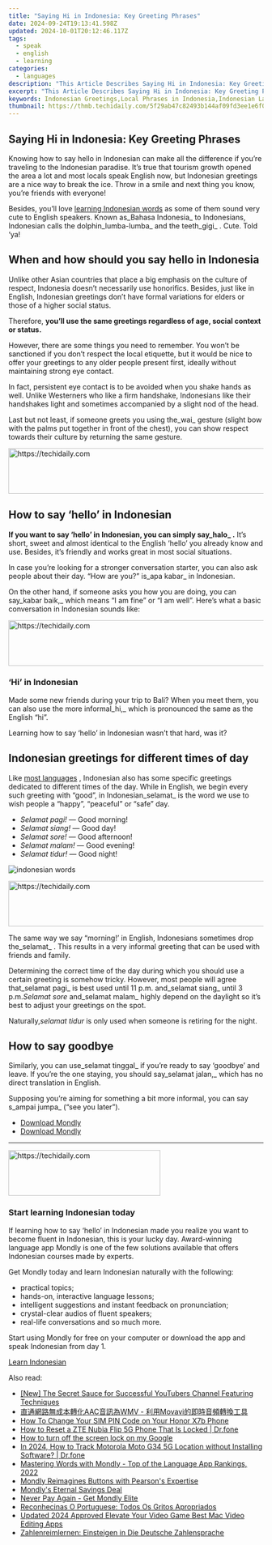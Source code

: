 ```yaml
---
title: "Saying Hi in Indonesia: Key Greeting Phrases"
date: 2024-09-24T19:13:41.598Z
updated: 2024-10-01T20:12:46.117Z
tags:
  - speak
  - english
  - learning
categories:
  - languages
description: "This Article Describes Saying Hi in Indonesia: Key Greeting Phrases"
excerpt: "This Article Describes Saying Hi in Indonesia: Key Greeting Phrases"
keywords: Indonesian Greetings,Local Phrases in Indonesia,Indonesian Language Tips,How to Greet in Bali,Indonesian Salutations Guide,Bahasa Indonesia Greetings,Indonesian Social Etiquette
thumbnail: https://thmb.techidaily.com/5f29ab47c82493b144af09fd3ee1e6f095ceaed40a8d07f3a01f7431f1caf6d4.jpg
---
```


## Saying Hi in Indonesia: Key Greeting Phrases

 Knowing how to say hello in Indonesian can make all the difference if you’re traveling to the Indonesian paradise. It’s true that tourism growth opened the area a lot and most locals speak English now, but Indonesian greetings are a nice way to break the ice. Throw in a smile and next thing you know, you’re friends with everyone!

 Besides, you’ll love [learning Indonesian words](https://app.adjust.io/5ixfg4k?campaign=blog-post-id-6912&fallback=https%3A%2F%2Fapp.mondly.com?avangate%5Fsrc=blog-post-id-6912?mother%5Flang=en%5Fus?target%5Flang=id&redirect%5Fandroid=https%3A%2F%2Fplay.google.com%2Fstore%2Fapps%2Fdetails%3Fid%3Dcom.atistudios.mondly.languages&redirect%5Fios=https%3A%2F%2Fitunes.apple.com%2Fapp%2Fid987873536&redirect%5Fmacos=https%3A%2F%2Fapp.mondly.com?avangate%5Fsrc=blog-post-id-6912?mother%5Flang=en%5Fus?target%5Flang=id) as some of them sound very cute to English speakers. Known as_Bahasa Indonesia_ to Indonesians, Indonesian calls the dolphin_lumba-lumba_ and the teeth_gigi_ . Cute. Told ‘ya!

## When and how should you say hello in Indonesia

 Unlike other Asian countries that place a big emphasis on the culture of respect, Indonesia doesn’t necessarily use honorifics. Besides, just like in English, Indonesian greetings don’t have formal variations for elders or those of a higher social status.

 Therefore, **you’ll use the same greetings regardless of age, social context or status.**

 However, there are some things you need to remember. You won’t be sanctioned if you don’t respect the local etiquette, but it would be nice to offer your greetings to any older people present first, ideally without maintaining strong eye contact.

 In fact, persistent eye contact is to be avoided when you shake hands as well. Unlike Westerners who like a firm handshake, Indonesians like their handshakes light and sometimes accompanied by a slight nod of the head.

 Last but not least, if someone greets you using the_wai_ gesture (slight bow with the palms put together in front of the chest), you can show respect towards their culture by returning the same gesture.

<!-- affiliate ads begin -->
<a href="https://appsumo.8odi.net/c/5597632/2151871/7443" target="_top" id="2151871">
  <img src="//a.impactradius-go.com/display-ad/7443-2151871" border="0" alt="https://techidaily.com" width="600" height="90"/>
</a>
<img height="0" width="0" src="https://appsumo.8odi.net/i/5597632/2151871/7443" style="position:absolute;visibility:hidden;" border="0" />
<!-- affiliate ads end -->

## How to say ‘hello’ in Indonesian

 **If you want to say ‘hello’ in Indonesian, you can simply say_halo_ .** It’s short, sweet and almost identical to the English ‘hello’ you already know and use. Besides, it’s friendly and works great in most social situations.

 In case you’re looking for a stronger conversation starter, you can also ask people about their day. “How are you?” is_apa kabar_ in Indonesian.

 On the other hand, if someone asks you how you are doing, you can say_kabar baik,_ which means “I am fine” or “I am well”. Here’s what a basic conversation in Indonesian sounds like:

<!-- affiliate ads begin -->
<a href="https://appsumo.8odi.net/c/5597632/2094428/7443" target="_top" id="2094428">
  <img src="//a.impactradius-go.com/display-ad/7443-2094428" border="0" alt="https://techidaily.com" width="728" height="90"/>
</a>
<img height="0" width="0" src="https://appsumo.8odi.net/i/5597632/2094428/7443" style="position:absolute;visibility:hidden;" border="0" />
<!-- affiliate ads end -->

### ‘Hi’ in Indonesian

 Made some new friends during your trip to Bali? When you meet them, you can also use the more informal_hi,_ which is pronounced the same as the English “hi”.

Learning how to say ‘hello’ in Indonesian wasn’t that hard, was it?

## Indonesian greetings for different times of day

 Like [most languages](https://shop.mondly.com/affiliate.php?ACCOUNT=ATISTUDI&AFFILIATE=108875&PATH=https://www.mondly.com?AFFILIATE=108875) , Indonesian also has some specific greetings dedicated to different times of the day. While in English, we begin every such greeting with “good”, in Indonesian_selamat_ is the word we use to wish people a “happy”, “peaceful” or “safe” day.

* _Selamat pagi!_  — Good morning!
* _Selamat siang!_ — Good day!
* _Selamat sore!_ — Good afternoon!
* _Selamat malam!_ — Good evening!
* _Selamat tidur!_ — Good night!

![indonesian words](https://edge.mondly.com/blog/wp-content/uploads/2022/07/indonesian-words.png "Hello In Indonesian: A Quick Guide To Indonesian Greetings 2")

<!-- affiliate ads begin -->
<a href="https://appsumo.8odi.net/c/5597632/2105882/7443" target="_top" id="2105882">
  <img src="//a.impactradius-go.com/display-ad/7443-2105882" border="0" alt="https://techidaily.com" width="728" height="90"/>
</a>
<img height="0" width="0" src="https://appsumo.8odi.net/i/5597632/2105882/7443" style="position:absolute;visibility:hidden;" border="0" />
<!-- affiliate ads end -->

 The same way we say “morning!’ in English, Indonesians sometimes drop the_selamat_ . This results in a very informal greeting that can be used with friends and family.

 Determining the correct time of the day during which you should use a certain greeting is somehow tricky. However, most people will agree that_selamat pagi_ is best used until 11 p.m. and_selamat siang_ until 3 p.m._Selamat sore_ and_selamat malam_ highly depend on the daylight so it’s best to adjust your greetings on the spot.

 Naturally,_selamat tidur_ is only used when someone is retiring for the night.

## How to say goodbye

 Similarly, you can use_selamat tinggal_ if you’re ready to say ‘goodbye’ and leave. If you’re the one staying, you should say_selamat jalan,_ which has no direct translation in English.

 Supposing you’re aiming for something a bit more informal, you can say s_ampai jumpa_ (“see you later”).

* [Download Mondly](https://www.facebook.com/sharer/sharer.php?u=https%3A%2F%2Fwww.mondly.com%2Fblog%2Fhello-in-indonesian%2F&t=Hello+in+Indonesian%3A+A+Quick+Guide+to+Indonesian+Greetings "Share on Facebook")
* [Download Mondly](https://shop.mondly.com/affiliate.php?ACCOUNT=ATISTUDI&AFFILIATE=108875&PATH=https://www.mondly.com?AFFILIATE=108875)

---

<!-- affiliate ads begin -->
<a href="https://aligracehair.sjv.io/c/5597632/1915825/19272" target="_top" id="1915825">
  <img src="//a.impactradius-go.com/display-ad/19272-1915825" border="0" alt="https://techidaily.com" width="300" height="90"/>
</a>
<img height="0" width="0" src="https://aligracehair.sjv.io/i/5597632/1915825/19272" style="position:absolute;visibility:hidden;" border="0" />
<!-- affiliate ads end -->

### Start learning Indonesian today

 If learning how to say ‘hello’ in Indonesian made you realize you want to become fluent in Indonesian, this is your lucky day. Award-winning language app Mondly is one of the few solutions available that offers Indonesian courses made by experts.

Get Mondly today and learn Indonesian naturally with the following:

* practical topics;
* hands-on, interactive language lessons;
* intelligent suggestions and instant feedback on pronunciation;
* crystal-clear audios of fluent speakers;
* real-life conversations and so much more.

 Start using Mondly for free on your computer or download the app and speak Indonesian from day 1.

[Learn Indonesian](https://adjt.mondly.com/5ixfg4k?campaign=blog-post-id-6912&fallback=https%3A%2F%2Fapp.mondly.com%3Futm%5Fmedium%3Dblog%5Fblog-post-id-6912%26utm%5Fsource%3Dblog-post-id-6912&redirect%5Fmacos=https%3A%2F%2Fapp.mondly.com%3Futm%5Fmedium%3Dblog%5Fblog-post-id-6912%26utm%5Fsource%3Dblog-post-id-6912&redirect%5Fandroid=https%3A%2F%2Fplay.google.com%2Fstore%2Fapps%2Fdetails%3Fid%3Dcom.atistudios.mondly.languages%3Futm%5Fmedium%3Dblog%5Fblog-post-id-6912%26utm%5Fsource%3Dblog-post-id-6912&redirect%5Fios=https%3A%2F%2Fapps.apple.com%2Fapp%2Fapple-store%2Fid987873536%3Fpt%3D78954800%26ct%3Dblog-post-id-6912%26mt%3D8 "Learn Indonesian")

<ins class="adsbygoogle"
     style="display:block"
     data-ad-format="autorelaxed"
     data-ad-client="ca-pub-7571918770474297"
     data-ad-slot="1223367746"></ins>

<ins class="adsbygoogle"
     style="display:block"
     data-ad-client="ca-pub-7571918770474297"
     data-ad-slot="8358498916"
     data-ad-format="auto"
     data-full-width-responsive="true"></ins>

<span class="atpl-alsoreadstyle">Also read:</span>
<div><ul>
<li><a href="https://youtube-web.techidaily.com/he-secret-sauce-for-successful-youtubers-channel-featuring-techniques/"><u>[New] The Secret Sauce for Successful YouTubers Channel Featuring Techniques</u></a></li>
<li><a href="https://tech-savvy.techidaily.com/1726225683445-aacwmv-movavi/"><u>直通網路無成本轉化AAC音訊為WMV - 利用Movavi的即時音頻轉換工具</u></a></li>
<li><a href="https://sim-unlock.techidaily.com/how-to-change-your-sim-pin-code-on-your-honor-x7b-phone-by-drfone-android/"><u>How To Change Your SIM PIN Code on Your Honor X7b Phone</u></a></li>
<li><a href="https://techidaily.com/how-to-reset-a-zte-nubia-flip-5g-phone-that-is-locked-drfone-by-drfone-reset-android-reset-android/"><u>How to Reset a ZTE Nubia Flip 5G Phone That Is Locked | Dr.fone</u></a></li>
<li><a href="https://review-topics.techidaily.com/how-to-turn-off-the-screen-lock-on-my-google-by-drfone-android-unlock-android-unlock/"><u>How to turn off the screen lock on my Google</u></a></li>
<li><a href="https://android-location-track.techidaily.com/in-2024-how-to-track-motorola-moto-g34-5g-location-without-installing-software-drfone-by-drfone-virtual-android/"><u>In 2024, How to Track Motorola Moto G34 5G Location without Installing Software? | Dr.fone</u></a></li>
<li><a href="https://mondly-stories.techidaily.com/mastering-words-with-mondly-top-of-the-language-app-rankings-2022/"><u>Mastering Words with Mondly - Top of the Language App Rankings, 2022</u></a></li>
<li><a href="https://mondly-stories.techidaily.com/mondly-reimagines-buttons-with-pearsons-expertise/"><u>Mondly Reimagines Buttons with Pearson's Expertise</u></a></li>
<li><a href="https://mondly-stories.techidaily.com/mondlys-eternal-savings-deal/"><u>Mondly's Eternal Savings Deal</u></a></li>
<li><a href="https://mondly-stories.techidaily.com/never-pay-again-get-mondly-elite/"><u>Never Pay Again - Get Mondly Elite</u></a></li>
<li><a href="https://mondly-stories.techidaily.com/reconhecinas-o-portuguese-todos-os-gritos-apropriados/"><u>Reconhecinas O Portuguese: Todos Os Gritos Apropriados</u></a></li>
<li><a href="https://ai-video-apps.techidaily.com/updated-2024-approved-elevate-your-video-game-best-mac-video-editing-apps/"><u>Updated 2024 Approved Elevate Your Video Game Best Mac Video Editing Apps</u></a></li>
<li><a href="https://mondly-stories.techidaily.com/zahlenreimlernen-einsteigen-in-die-deutsche-zahlensprache/"><u>Zahlenreimlernen: Einsteigen in Die Deutsche Zahlensprache</u></a></li>
</ul></div>

